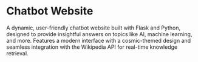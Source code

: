 # Chatbot Website
A dynamic, user-friendly chatbot website built with Flask and Python, designed to provide insightful answers on topics like AI, machine learning, and more. Features a modern interface with a cosmic-themed design and seamless integration with the Wikipedia API for real-time knowledge retrieval.
